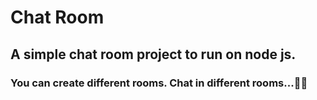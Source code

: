 # Chat Room

## A simple chat room project to run on node js.

### You can create different rooms. Chat in different rooms...:face_in_clouds:
